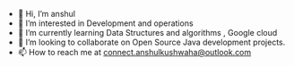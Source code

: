 - 👋 Hi, I’m anshul
- 👀 I’m interested in Development and operations
- 🌱 I’m currently learning Data Structures and algorithms , Google cloud 
- 💞️ I’m looking to collaborate on Open Source Java development projects.
- 📫 How to reach me at connect.anshulkushwaha@outlook.com

<!---
sudo-anshul/sudo-anshul is a ✨ special ✨ repository because its `README.md` (this file) appears on your GitHub profile.
You can click the Preview link to take a look at your changes.
--->
